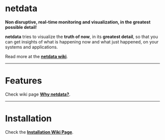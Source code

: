 netdata
=======

**Non disruptive, real-time monitoring and visualization, in the greatest possible detail**!

**netdata** tries to visualize the **truth of now**, in its **greatest detail**, so that you can get insights of what is happening now and what just happened, on your systems and applications.

Read more at the **[netdata wiki](https://github.com/firehol/netdata/wiki)**.

---

# Features

Check wiki page **[Why netdata?](https://github.com/firehol/netdata/wiki/Why-netdata%3F)**.

---

# Installation

Check the **[Installation Wiki Page](https://github.com/firehol/netdata/wiki/Installation)**.
